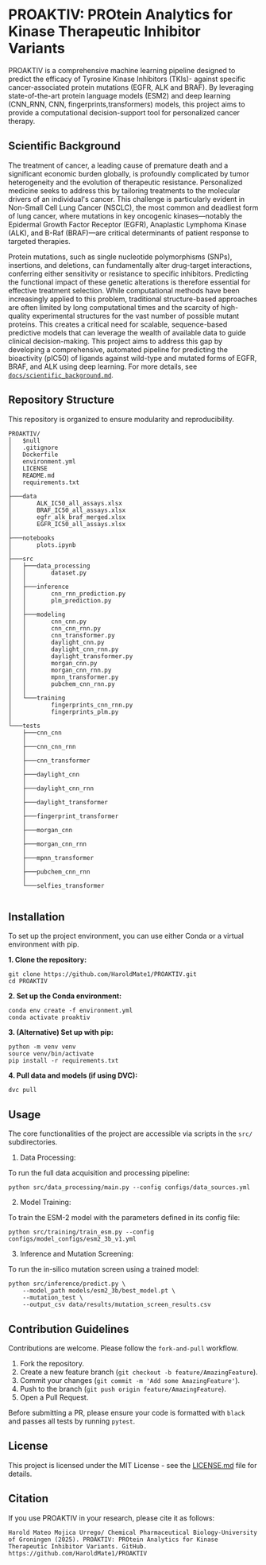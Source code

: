 # PROAKTIV: PROtein Analytics for Kinase Therapeutic Inhibitor Variants

PROAKTIV is a comprehensive machine learning pipeline designed to predict the efficacy of Tyrosine Kinase Inhibitors (TKIs)- against specific cancer-associated protein mutations (EGFR, ALK and BRAF). By leveraging state-of-the-art protein language models (ESM2) and deep learning (CNN_RNN, CNN, fingerprints,transformers) models, this project aims to provide a computational decision-support tool for personalized cancer therapy.

## Scientific Background

The treatment of cancer, a leading cause of premature death and a significant economic burden globally, is profoundly complicated by tumor heterogeneity and the evolution of therapeutic resistance. Personalized medicine seeks to address this by tailoring treatments to the molecular drivers of an individual's cancer. This challenge is particularly evident in Non-Small Cell Lung Cancer (NSCLC), the most common and deadliest form of lung cancer, where mutations in key oncogenic kinases—notably the Epidermal Growth Factor Receptor (EGFR), Anaplastic Lymphoma Kinase (ALK), and B-Raf (BRAF)—are critical determinants of patient response to targeted therapies.

Protein mutations, such as single nucleotide polymorphisms (SNPs), insertions, and deletions, can fundamentally alter drug-target interactions, conferring either sensitivity or resistance to specific inhibitors. Predicting the functional impact of these genetic alterations is therefore essential for effective treatment selection. While computational methods have been increasingly applied to this problem, traditional structure-based approaches are often limited by long computational times and the scarcity of high-quality experimental structures for the vast number of possible mutant proteins. This creates a critical need for scalable, sequence-based predictive models that can leverage the wealth of available data to guide clinical decision-making. This project aims to address this gap by developing a comprehensive, automated pipeline for predicting the bioactivity (pIC50) of ligands against wild-type and mutated forms of EGFR, BRAF, and ALK using deep learning. For more details, see [`docs/scientific_background.md`](https://gemini.google.com/app/docs/scientific_background.md "null").

## Repository Structure

This repository is organized to ensure modularity and reproducibility.

```
PROAKTIV/
│   $null
│   .gitignore
│   Dockerfile
│   environment.yml
│   LICENSE
│   README.md
│   requirements.txt
│
├───data
│       ALK_IC50_all_assays.xlsx
│       BRAF_IC50_all_assays.xlsx
│       egfr_alk_braf_merged.xlsx
│       EGFR_IC50_all_assays.xlsx
│
├───notebooks
│       plots.ipynb
│
├───src
│   ├───data_processing
│   │       dataset.py
│   │
│   ├───inference
│   │       cnn_rnn_prediction.py
│   │       plm_prediction.py
│   │
│   ├───modeling
│   │       cnn_cnn.py
│   │       cnn_cnn_rnn.py
│   │       cnn_transformer.py
│   │       daylight_cnn.py
│   │       daylight_cnn_rnn.py
│   │       daylight_transformer.py
│   │       morgan_cnn.py
│   │       morgan_cnn_rnn.py
│   │       mpnn_transformer.py
│   │       pubchem_cnn_rnn.py
│   │
│   └───training
│           fingerprints_cnn_rnn.py
│           fingerprints_plm.py
│
└───tests
    ├───cnn_cnn
    │
    ├───cnn_cnn_rnn  
    │
    ├───cnn_transformer
    │
    ├───daylight_cnn
    │
    ├───daylight_cnn_rnn
    │
    ├───daylight_transformer
    │
    ├───fingerprint_transformer
    │
    ├───morgan_cnn
    │
    ├───morgan_cnn_rnn
    │
    ├───mpnn_transformer
    │
    ├───pubchem_cnn_rnn
    │
    └───selfies_transformer
       

```

## Installation

To set up the project environment, you can use either Conda or a virtual environment with pip.

**1. Clone the repository:**

```
git clone https://github.com/HaroldMate1/PROAKTIV.git
cd PROAKTIV

```

**2. Set up the Conda environment:**

```
conda env create -f environment.yml
conda activate proaktiv

```

**3. (Alternative) Set up with pip:**

```
python -m venv venv
source venv/bin/activate
pip install -r requirements.txt

```

**4. Pull data and models (if using DVC):**

```
dvc pull

```

## Usage

The core functionalities of the project are accessible via scripts in the `src/` subdirectories.

1. Data Processing:

To run the full data acquisition and processing pipeline:

```
python src/data_processing/main.py --config configs/data_sources.yml

```

2. Model Training:

To train the ESM-2 model with the parameters defined in its config file:

```
python src/training/train_esm.py --config configs/model_configs/esm2_3b_v1.yml

```

3. Inference and Mutation Screening:

To run the in-silico mutation screen using a trained model:

```
python src/inference/predict.py \
    --model_path models/esm2_3b/best_model.pt \
    --mutation_test \
    --output_csv data/results/mutation_screen_results.csv

```

## Contribution Guidelines

Contributions are welcome. Please follow the `fork-and-pull` workflow.

1. Fork the repository.
2. Create a new feature branch (`git checkout -b feature/AmazingFeature`).
3. Commit your changes (`git commit -m 'Add some AmazingFeature'`).
4. Push to the branch (`git push origin feature/AmazingFeature`).
5. Open a Pull Request.

Before submitting a PR, please ensure your code is formatted with `black` and passes all tests by running `pytest`.

## License

This project is licensed under the MIT License - see the [LICENSE.md](https://gemini.google.com/app/LICENSE.md "null") file for details.

## Citation

If you use PROAKTIV in your research, please cite it as follows:

```
Harold Mateo Mojica Urrego/ Chemical Pharmaceutical Biology-University of Groningen (2025). PROAKTIV: PROtein Analytics for Kinase Therapeutic Inhibitor Variants. GitHub. https://github.com/HaroldMate1/PROAKTIV

```
